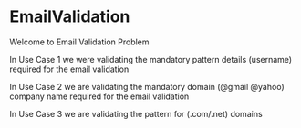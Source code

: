 # EmailValidation

Welcome to Email Validation Problem

In Use Case 1 we were validating the mandatory pattern details (username) required
for the email validation

In Use Case 2 we are validating the mandatory domain (@gmail @yahoo) company name required
for the email validation

In Use Case 3 we are validating the pattern for (.com/.net) domains  
